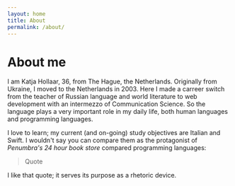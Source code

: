 ```yaml
---
layout: home
title: About
permalink: /about/
---
```


# About me
I am Katja Hollaar, 36, from The Hague, the Netherlands. Originally from Ukraine, I moved to the Netherlands in 2003. Here I made a carreer switch from the teacher of Russian language and world literature to web development with an intermezzo of Communication Science. So the language plays a very important role in my daily life, both human languages and programming languages. 

I love to learn; my current (and on-going) study objectives are Italian and Swift. I wouldn't say you can compare them as the protagonist of _Penumbra's 24 hour book store_ compared programming languages:

> Quote

I like that quote; it serves its purpose as a rhetoric device.
